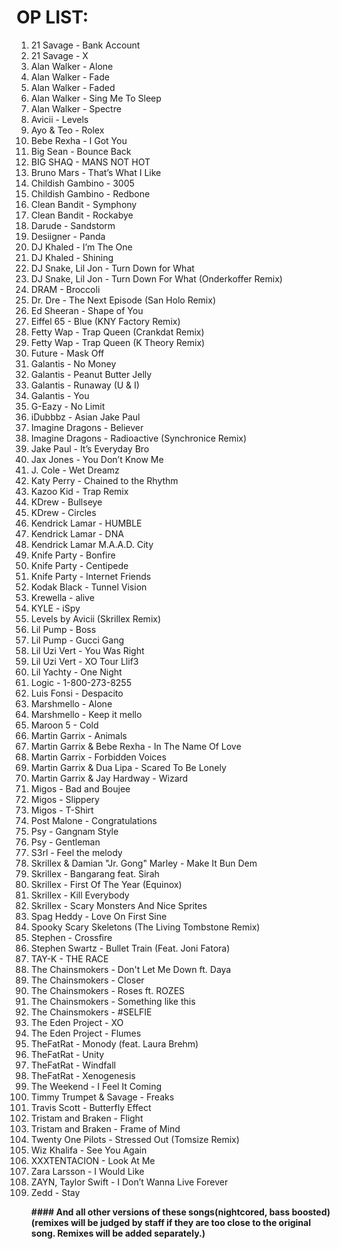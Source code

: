 OP LIST: 
========
<ol>
  <li> 21 Savage - Bank Account </li>
  <li> 21 Savage - X </li>
  <li> Alan Walker - Alone
  <li> Alan Walker - Fade </li>
  <li> Alan Walker - Faded </li>
  <li> Alan Walker - Sing Me To Sleep </li>
  <li> Alan Walker - Spectre </li>
  <li> Avicii - Levels </li>
  <li> Ayo & Teo - Rolex </li>
  <li> Bebe Rexha - I Got You </li>
  <li> Big Sean - Bounce Back </li>
  <li> BIG SHAQ - MANS NOT HOT </li>
  <li> Bruno Mars - That’s What I Like </li>
  <li> Childish Gambino - 3005 </li>
  <li> Childish Gambino - Redbone </li>
  <li> Clean Bandit - Symphony </li>
  <li> Clean Bandit - Rockabye </li>
  <li> Darude - Sandstorm </li>
  <li> Desiigner - Panda </li>
  <li> DJ Khaled - I’m The One </li>
  <li> DJ Khaled - Shining </li>
  <li> DJ Snake, Lil Jon - Turn Down for What </li>
  <li> DJ Snake, Lil Jon - Turn Down For What (Onderkoffer Remix) </li>
  <li> DRAM - Broccoli </li>
  <li> Dr. Dre - The Next Episode (San Holo Remix) </li>
  <li> Ed Sheeran - Shape of You </li>
  <li> Eiffel 65 - Blue (KNY Factory Remix) </li>
  <li> Fetty Wap - Trap Queen (Crankdat Remix) </li>
  <li> Fetty Wap - Trap Queen (K Theory Remix) </li>
  <li> Future - Mask Off </li>
  <li> Galantis - No Money </li>
  <li> Galantis - Peanut Butter Jelly </li>
  <li> Galantis - Runaway (U & I) </li>
  <li> Galantis - You </li>
  <li> G-Eazy - No Limit </li>
  <li> iDubbbz - Asian Jake Paul </li>
  <li> Imagine Dragons - Believer </li>
  <li> Imagine Dragons - Radioactive (Synchronice Remix) </li>
  <li> Jake Paul - It’s Everyday Bro </li>
  <li> Jax Jones - You Don’t Know Me </li>
  <li> J. Cole - Wet Dreamz </li>
  <li> Katy Perry - Chained to the Rhythm </li>
  <li> Kazoo Kid - Trap Remix </li>
  <li> KDrew - Bullseye </li>
  <li> KDrew - Circles </li>
  <li> Kendrick Lamar - HUMBLE </li>
  <li> Kendrick Lamar - DNA </li>
  <li> Kendrick Lamar M.A.A.D. City </li>
  <li> Knife Party - Bonfire </li>
  <li> Knife Party - Centipede </li>  
  <li> Knife Party - Internet Friends </li>
  <li> Kodak Black - Tunnel Vision </li>
  <li> Krewella - alive </li>
  <li> KYLE - iSpy </li>
  <li> Levels by Avicii (Skrillex Remix) </li>
  <li> Lil Pump - Boss </li>
  <li> Lil Pump - Gucci Gang </li>
  <li> Lil Uzi Vert - You Was Right </li>
  <li> Lil Uzi Vert - XO Tour Llif3 </li>
  <li> Lil Yachty - One Night </li>
  <li> Logic - 1-800-273-8255 </li>
  <li> Luis Fonsi - Despacito </li>
  <li> Marshmello - Alone </li>
  <li> Marshmello - Keep it mello </li>
  <li> Maroon 5 - Cold </li>
  <li> Martin Garrix - Animals </li>
  <li> Martin Garrix & Bebe Rexha - In The Name Of Love </li>
  <li> Martin Garrix - Forbidden Voices </li>
  <li> Martin Garrix & Dua Lipa - Scared To Be Lonely </li>
  <li> Martin Garrix & Jay Hardway - Wizard </li>
  <li> Migos - Bad and Boujee </li>
  <li> Migos - Slippery </li>
  <li> Migos - T-Shirt </li>
  <li> Post Malone - Congratulations </li>
  <li> Psy - Gangnam Style </li>
  <li> Psy - Gentleman </li>
  <li> S3rl - Feel the melody </li>
  <li> Skrillex & Damian "Jr. Gong" Marley - Make It Bun Dem </li>
  <li> Skrillex - Bangarang feat. Sirah </li>
  <li> Skrillex - First Of The Year (Equinox) </li>
  <li> Skrillex - Kill Everybody </li>
  <li> Skrillex - Scary Monsters And Nice Sprites </li>
  <li> Spag Heddy - Love On First Sine </li>
  <li> Spooky Scary Skeletons (The Living Tombstone Remix) </li>
  <li> Stephen - Crossfire </li>
  <li> Stephen Swartz - Bullet Train (Feat. Joni Fatora) </li>
  <li> TAY-K - THE RACE </li>
  <li> The Chainsmokers - Don't Let Me Down ft. Daya </li>
  <li> The Chainsmokers - Closer </li>
  <li> The Chainsmokers - Roses ft. ROZES </li>
  <li> The Chainsmokers - Something like this </li>
  <li> The Chainsmokers - #SELFIE </li>
  <li> The Eden Project - XO </li>
  <li> The Eden Project - Flumes </li>
  <li> TheFatRat - Monody (feat. Laura Brehm) </li>
  <li> TheFatRat - Unity </li>
  <li> TheFatRat - Windfall </li>
  <li> TheFatRat - Xenogenesis </li>
  <li> The Weekend - I Feel It Coming </li>
  <li> Timmy Trumpet & Savage - Freaks </li>
  <li> Travis Scott - Butterfly Effect </li>
  <li> Tristam and Braken - Flight </li>
  <li> Tristam and Braken - Frame of Mind </li>
  <li> Twenty One Pilots - Stressed Out (Tomsize Remix) </li>
  <li> Wiz Khalifa - See You Again </li>
  <li> XXXTENTACION - Look At Me </li> 
  <li> Zara Larsson - I Would Like </li>
  <li> ZAYN, Taylor Swift - I Don’t Wanna Live Forever </li> 
  <li> Zedd - Stay </li>
  
 
<b>#### And all other versions of these songs(nightcored, bass boosted)(remixes will be judged by staff if they are too close to the original song. Remixes will be added separately.)
